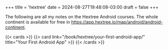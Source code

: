 +++
title = 'hextree'
date = 2024-08-27T19:48:08-03:00
draft = false
+++

The following are all my notes on the Hextree Android courses. The whole continent is available for free in https://app.hextree.io/map/android/android-continent.

{{< cards >}}
  {{< card link="/book/hextree/your-first-android-app/" title="Your First Android App" >}}
{{< /cards >}}